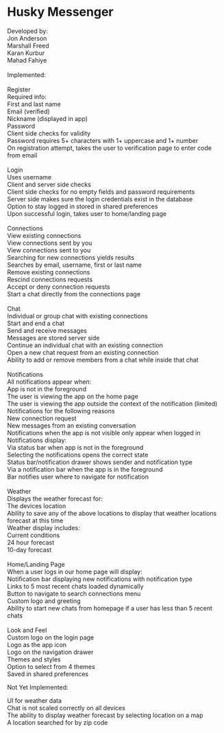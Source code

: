 # Husky Messenger

Developed by:<br>
Jon Anderson<br>
Marshall Freed<br>
Karan Kurbur<br>
Mahad Fahiye<br>
<br>
Implemented:<br>
<br>
Register<br>
	Required info:<br>
		First and last name<br>
		Email (verified)<br>
		Nickname (displayed in app)<br>
		Password<br>
	Client side checks for validity<br>
		Password requires 5+ characters with 1+ uppercase and 1+ number<br>
	On registration attempt, takes the user to verification page to enter code from email<br>
<br>
Login<br>
	Uses username<br>
	Client and server side checks<br>
		Client side checks for no empty fields and password requirements<br>
		Server side makes sure the login credentials exist in the database<br>
	Option to stay logged in stored in shared preferences<br>
	Upon successful login, takes user to home/landing page<br>
<br>
Connections<br>
	View existing connections<br>
	View connections sent by you<br>
	View connections sent to you<br>
	Searching for new connections yields results<br>
		Searches by email, username, first or last name<br>
	Remove existing connections<br>
	Rescind connections requests<br>
	Accept or deny connection requests<br>
	Start a chat directly from the connections page<br>
<br>
Chat<br>
	Individual or group chat with existing connections<br>
		Start and end a chat<br>
		Send and receive messages<br>
			Messages are stored server side<br>
	Continue an individual chat with an existing connection<br>
	Open a new chat request from an existing connection<br>
	Ability to add or remove members from a chat while inside that chat<br>
	<br>
Notifications<br>
	All notifications appear when:<br>
		App is not in the foreground<br>
		The user is viewing the app on the home page<br>
		The user is viewing the app outside the context of the notification (limited)<br>
	Notifications for the following reasons<br>
		New connection request<br>
		New messages from an existing conversation<br>
	Notifications when the app is not visible only appear when logged in<br>
	Notifications display:<br>
		Via status bar when app is not in the foreground<br>
			Selecting the notifications opens the correct state<br>
			Status bar/notification drawer shows sender and notification type<br>
		Via a notification bar when the app is in the foreground<br>
			Bar notifies user where to navigate for notification<br>
<br>
Weather<br>
	Displays the weather forecast for:<br>
		The devices location<br>
	Ability to save any of the above locations to display that weather locations forecast at this time<br>
	Weather display includes:<br>
		Current conditions <br>
		24 hour forecast<br>
		10-day forecast <br>
	<br>
Home/Landing Page<br>
	When a user logs in our home page will display:<br>
		Notification bar displaying new notifications with notification type<br>
		Links to 5 most recent chats loaded dynamically<br>
		Button to navigate to search connections menu<br>
		Custom logo and greeting<br>
	Ability to start new chats from homepage if a user has less than 5 recent chats<br>
		<br>
Look and Feel<br>
	Custom logo on the login page<br>
	Logo as the app icon<br>
	Logo on the navigation drawer<br>
	Themes and styles<br>
		Option to select from 4 themes<br>
			Saved in shared preferences<br>
	
Not Yet Implemented:<br>

UI for weather data<br>
Chat is not scaled correctly on all devices<br>
The ability to display weather forecast by selecting location on a map<br>
A location searched for by zip code<br>
